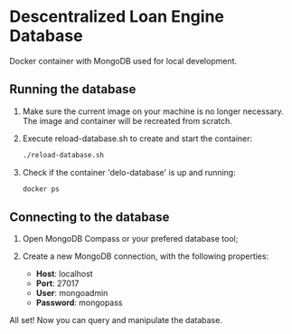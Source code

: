 # Descentralized Loan Engine Database

Docker container with MongoDB used for local development.

## Running the database

1. Make sure the current image on your machine is no longer necessary. The
image and container will be recreated from scratch.

2. Execute reload-database.sh to create and start the container:

   ```bash
   ./reload-database.sh
   ```

3. Check if the container 'delo-database' is up and running:

   ```bash
   docker ps
   ```

## Connecting to the database

1. Open MongoDB Compass or your prefered database tool;

2. Create a new MongoDB connection, with the following properties:

   * **Host**: localhost
   * **Port**: 27017
   * **User**: mongoadmin
   * **Password**: mongopass

All set! Now you can query and manipulate the database.
